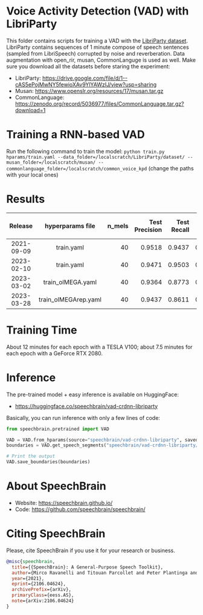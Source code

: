 # Voice Activity Detection (VAD) with LibriParty
This folder contains scripts for training a VAD with the [LibriParty dataset](https://drive.google.com/file/d/1--cAS5ePojMwNY5fewioXAv9YlYAWzIJ/view?usp=sharing).
LibriParty contains sequences of 1 minute compose of speech sentences (sampled from LibriSpeech) corrupted by noise and reverberation.
Data augmentation with open_rir, musan, CommonLanguge is used as well. Make sure you download all the datasets before staring the experiment:
- LibriParty: https://drive.google.com/file/d/1--cAS5ePojMwNY5fewioXAv9YlYAWzIJ/view?usp=sharing
- Musan: https://www.openslr.org/resources/17/musan.tar.gz
- CommonLanguage: https://zenodo.org/record/5036977/files/CommonLanguage.tar.gz?download=1


# Training a RNN-based VAD
Run the following command to train the model:
`python train.py hparams/train.yaml --data_folder=/localscratch/LibriParty/dataset/ --musan_folder=/localscratch/musan/ --commonlanguage_folder=/localscratch/common_voice_kpd`
(change the paths with your local ones)


# Results
| Release | hyperparams file | n_mels | Test Precision | Test Recall | Test F-Score | Model link | GPUs |
|:-------------:|:----------------------------:| -------:| -------:| -------:| --------:| :-----------:|  :-----------:|
| 2021-09-09 | train.yaml | 40 |  0.9518 | 0.9437 | 0.9477 | [Model](https://drive.google.com/drive/folders/1YLYGuiyuTH0D7fXOOp6cMddfQoM74o-Y?usp=sharing) | 1xV100 16GB
| 2023-02-10 | train.yaml | 40 |  0.9471 | 0.9503 | 0.9487 | JP | 1xRTX 11GB
| 2023-03-02 | train_olMEGA.yaml | 40 |  0.9364 | 0.8773 | 0.9059 | JP | 1xRTX 11GB
| 2023-03-28 | train_olMEGArep.yaml | 40 |  0.9437 | 0.8611 | 0.9005 | JP | 1xRTX 11GB


# Training Time
About 12 minutes for each epoch with a TESLA V100; about 7.5 minutes for each epoch with a GeForce RTX 2080.

# Inference
The pre-trained model + easy inference is available on HuggingFace:
- https://huggingface.co/speechbrain/vad-crdnn-libriparty

Basically, you can run inference with only a few lines of code:

```python
from speechbrain.pretrained import VAD

VAD = VAD.from_hparams(source="speechbrain/vad-crdnn-libriparty", savedir="pretrained_models/vad-crdnn-libriparty")
boundaries = VAD.get_speech_segments("speechbrain/vad-crdnn-libriparty/example_vad.wav")

# Print the output
VAD.save_boundaries(boundaries)
```


# **About SpeechBrain**
- Website: https://speechbrain.github.io/
- Code: https://github.com/speechbrain/speechbrain/

# **Citing SpeechBrain**
Please, cite SpeechBrain if you use it for your research or business.

```bibtex
@misc{speechbrain,
  title={{SpeechBrain}: A General-Purpose Speech Toolkit},
  author={Mirco Ravanelli and Titouan Parcollet and Peter Plantinga and Aku Rouhe and Samuele Cornell and Loren Lugosch and Cem Subakan and Nauman Dawalatabad and Abdelwahab Heba and Jianyuan Zhong and Ju-Chieh Chou and Sung-Lin Yeh and Szu-Wei Fu and Chien-Feng Liao and Elena Rastorgueva and François Grondin and William Aris and Hwidong Na and Yan Gao and Renato De Mori and Yoshua Bengio},
  year={2021},
  eprint={2106.04624},
  archivePrefix={arXiv},
  primaryClass={eess.AS},
  note={arXiv:2106.04624}
}
```

